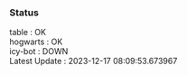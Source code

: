 ### Status


table : OK  
hogwarts : OK  
icy-bot : DOWN  
Latest Update : 2023-12-17 08:09:53.673967
